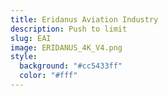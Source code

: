```yaml
---
title: Eridanus Aviation Industry
description: Push to limit
slug: EAI
image: ERIDANUS_4K_V4.png
style:
  background: "#cc5433ff"
  color: "#fff"
---
```

